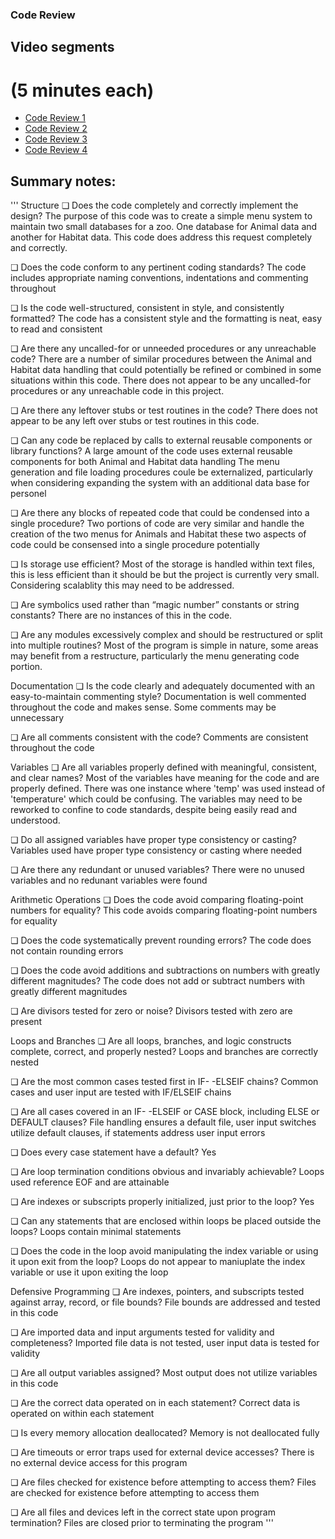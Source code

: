 ### Code Review

## Video segments
# (5 minutes each)
- [Code Review 1](/index.md)
- [Code Review 2](/index.md)
- [Code Review 3](/index.md)
- [Code Review 4](/index.md)

## Summary notes:
'''
Structure
❏ Does the code completely and correctly implement the design?
	The purpose of this code was to create a simple menu system to maintain two small databases for a zoo.
	One database for Animal data and another for Habitat data.  This code does address this request completely
	and correctly.

❏ Does the code conform to any pertinent coding standards?
	The code includes appropriate naming conventions, indentations and commenting throughout

❏ Is the code well-structured, consistent in style, and consistently formatted?
	The code has a consistent style and the formatting is neat, easy to read and consistent

❏ Are there any uncalled-for or unneeded procedures or any unreachable code?
	There are a number of similar procedures between the Animal and Habitat data handling that could
	potentially be refined or combined in some situations within this code.  There does not appear to be
	any uncalled-for procedures or any unreachable code in this project.

❏ Are there any leftover stubs or test routines in the code?
	There does not appear to be any left over stubs or test routines in this code.

❏ Can any code be replaced by calls to external reusable components or library functions?
	A large amount of the code uses external reusable components for both Animal and Habitat data handling
	The menu generation and file loading procedures coule be externalized, particularly when considering
	expanding the system with an additional data base for personel

❏ Are there any blocks of repeated code that could be condensed into a single procedure?
	Two portions of code are very similar and handle the creation of the two menus for Animals and Habitat
	these two aspects of code could be consensed into a single procedure potentially

❏ Is storage use efficient?
	Most of the storage is handled within text files, this is less efficient than it should be but the project is
	currently very small.  Considering scalablity this may need to be addressed.
	
❏ Are symbolics used rather than “magic number” constants or string constants?
     There are no instances of this in the code.

❏ Are any modules excessively complex and should be restructured or split into multiple routines?
	Most of the program is simple in nature, some areas may benefit from a restructure, particularly the
	menu generating code portion.

Documentation
❏ Is the code clearly and adequately documented with an easy-to-maintain commenting style?
	Documentation is well commented throughout the code and makes sense.  Some comments may
	be unnecessary
	
❏ Are all comments consistent with the code?
	Comments are consistent throughout the code

Variables
❏ Are all variables properly defined with meaningful, consistent, and clear names?
	Most of the variables have meaning for the code and are properly defined.  There was one instance where
	'temp' was used instead of 'temperature' which could be confusing.   The variables may need to be reworked
	to confine to code standards, despite being easily read and understood.

❏ Do all assigned variables have proper type consistency or casting?
	Variables used have proper type consistency or casting where needed

❏ Are there any redundant or unused variables?
	There were no unused variables and no redunant variables were found	

Arithmetic Operations
❏ Does the code avoid comparing floating-point numbers for equality?
	This code avoids comparing floating-point numbers for equality

❏ Does the code systematically prevent rounding errors?
	The code does not contain rounding errors

❏ Does the code avoid additions and subtractions on numbers with greatly different magnitudes?
	The code does not add or subtract numbers with greatly different magnitudes

❏ Are divisors tested for zero or noise?
	Divisors tested with zero are present

Loops and Branches
❏ Are all loops, branches, and logic constructs complete, correct, and properly nested?
	Loops and branches are correctly nested

❏ Are the most common cases tested first in IF- -ELSEIF chains?
	Common cases and user input are tested with IF/ELSEIF chains

❏ Are all cases covered in an IF- -ELSEIF or CASE block, including ELSE or DEFAULT clauses?
	File handling ensures a default file, user input switches utilize default clauses, if statements address
	user input errors
	
❏ Does every case statement have a default?
	Yes

❏ Are loop termination conditions obvious and invariably achievable?
	Loops used reference EOF and are attainable

❏ Are indexes or subscripts properly initialized, just prior to the loop?
	Yes

❏ Can any statements that are enclosed within loops be placed outside the loops?
	Loops contain minimal statements

❏ Does the code in the loop avoid manipulating the index variable or using it upon exit from the loop?
	Loops do not appear to maniuplate the index variable or use it upon exiting the loop

Defensive Programming
❏ Are indexes, pointers, and subscripts tested against array, record, or file bounds?
	File bounds are addressed and tested in this code

❏ Are imported data and input arguments tested for validity and completeness?
	Imported file data is not tested, user input data is tested for validity

❏ Are all output variables assigned?
	Most output does not utilize variables in this code

❏ Are the correct data operated on in each statement?
	Correct data is operated on within each statement

❏ Is every memory allocation deallocated?
	Memory is not deallocated fully

❏ Are timeouts or error traps used for external device accesses?
	There is no external device access for this program

❏ Are files checked for existence before attempting to access them?
	Files are checked for existence before attempting to access them

❏ Are all files and devices left in the correct state upon program termination?
	Files are closed prior to terminating the program
  '''
